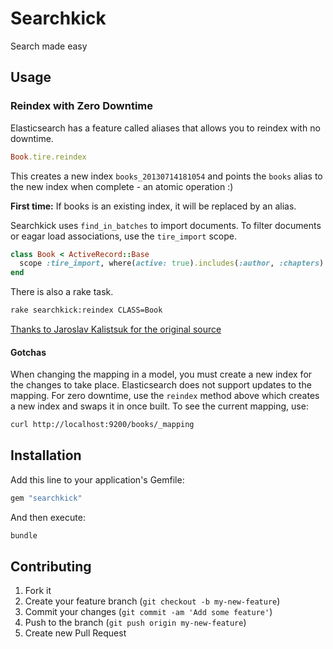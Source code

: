 # Searchkick

Search made easy

## Usage

### Reindex with Zero Downtime

Elasticsearch has a feature called aliases that allows you to reindex with no downtime.

```ruby
Book.tire.reindex
```

This creates a new index `books_20130714181054` and points the `books` alias to the new index when complete - an atomic operation :)

**First time:** If books is an existing index, it will be replaced by an alias.

Searchkick uses `find_in_batches` to import documents.  To filter documents or eagar load associations, use the `tire_import` scope.

```ruby
class Book < ActiveRecord::Base
  scope :tire_import, where(active: true).includes(:author, :chapters)
end
```

There is also a rake task.

```sh
rake searchkick:reindex CLASS=Book
```

[Thanks to Jaroslav Kalistsuk for the original source](https://gist.github.com/jarosan/3124884)

#### Gotchas

When changing the mapping in a model, you must create a new index for the changes to take place.  Elasticsearch does not support updates to the mapping.  For zero downtime, use the `reindex` method above which creates a new index and swaps it in once built. To see the current mapping, use:

```sh
curl http://localhost:9200/books/_mapping
```

## Installation

Add this line to your application's Gemfile:

```ruby
gem "searchkick"
```

And then execute:

```sh
bundle
```

## Contributing

1. Fork it
2. Create your feature branch (`git checkout -b my-new-feature`)
3. Commit your changes (`git commit -am 'Add some feature'`)
4. Push to the branch (`git push origin my-new-feature`)
5. Create new Pull Request
